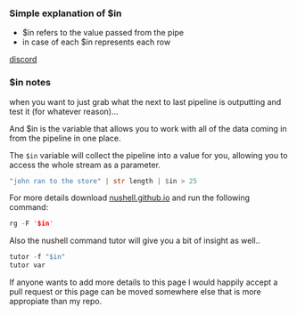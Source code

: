 
### Simple explanation of $in

* $in refers to the value passed from the pipe
* in case of each $in represents each row

[discord](https://discord.com/channels/601130461678272522/614593951969574961/969480626564636702)

### $in notes

when you want to just grab what the next to last pipeline is outputting and test it (for whatever reason)...

And $in is the variable that allows you to work
with all of the data coming in from the pipeline in one place.

The `$in` variable will collect the pipeline into a value for you, allowing you to access the whole stream as a parameter.

```rust
"john ran to the store" | str length | $in > 25
```

For more details download [nushell.github.io](https://github.com/nushell/nushell.github.io)
and run the following command:

```rust
rg -F '$in'
```

Also the nushell command tutor will give you a bit of insight as well..

```rust
tutor -f "$in"
tutor var
```

If anyone wants to add more details to this page I would happily accept a pull request or this page can be moved somewhere else that is more appropiate than my repo.
